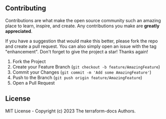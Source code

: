 ## Contributing

Contributions are what make the open source community such an amazing place to learn, inspire, and create. Any contributions you make are **greatly appreciated**.

If you have a suggestion that would make this better, please fork the repo and create a pull request. You can also simply open an issue with the tag "enhancement".
Don't forget to give the project a star! Thanks again!

1. Fork the Project
2. Create your Feature Branch (`git checkout -b feature/AmazingFeature`)
3. Commit your Changes (`git commit -m 'Add some AmazingFeature'`)
4. Push to the Branch (`git push origin feature/AmazingFeature`)
5. Open a Pull Request

## License

MIT License - Copyright (c) 2023 The terraform-docs Authors.

<!-- MARKDOWN LINKS & IMAGES -->
<!-- https://www.markdownguide.org/basic-syntax/#reference-style-links -->
[contributors-shield]: https://img.shields.io/github/contributors/Erylis21/az-vm-windows.svg?style=for-the-badge
[contributors-url]: https://github.com/Erylis21/az-vm-windows/graphs/contributors
[forks-shield]: https://img.shields.io/github/forks/Erylis21/az-vm-windows.svg?style=for-the-badge
[forks-url]: https://github.com/Erylis21/az-vm-windows/network/members
[stars-shield]: https://img.shields.io/github/stars/Erylis21/az-vm-windows.svg?style=for-the-badge
[stars-url]: https://github.com/Erylis21/az-vm-windows/stargazers
[issues-shield]: https://img.shields.io/github/issues/Erylis21/az-vm-windows.svg?style=for-the-badge
[issues-url]: https://github.com/Erylis21/az-vm-windows/issues
[license-shield]: https://img.shields.io/github/license/Erylis21/az-vm-windows.svg?style=for-the-badge
[license-url]: https://github.com/Erylis21/az-vm-windows/blob/main/LICENSE.txt
[linkedin-shield]: https://img.shields.io/badge/-LinkedIn-black.svg?style=for-the-badge&logo=linkedin&colorB=555
[linkedin-url]: https://linkedin.com/in/linkedin_username